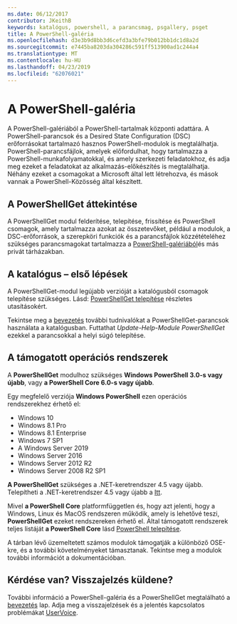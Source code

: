 ```yaml
---
ms.date: 06/12/2017
contributor: JKeithB
keywords: katalógus, powershell, a parancsmag, psgallery, psget
title: A PowerShell-galéria
ms.openlocfilehash: d3e3b9d8bb3d6cefd3a3bfe79b012bb1dc1d8a2d
ms.sourcegitcommit: e7445ba8203da304286c591ff513900ad1c244a4
ms.translationtype: MT
ms.contentlocale: hu-HU
ms.lasthandoff: 04/23/2019
ms.locfileid: "62076021"
---
```

# <a name="the-powershell-gallery"></a>A PowerShell-galéria

A PowerShell-galériából a PowerShell-tartalmak központi adattára. A PowerShell-parancsok és a Desired State Configuration (DSC) erőforrásokat tartalmazó hasznos PowerShell-modulok is megtalálhatja.
PowerShell-parancsfájlok, amelyek előfordulhat, hogy tartalmazza a PowerShell-munkafolyamatokkal, és amely szerkezeti feladatokhoz, és adja meg ezeket a feladatokat az alkalmazás-előkészítés is megtalálhatja. Néhány ezeket a csomagokat a Microsoft által lett létrehozva, és mások vannak a PowerShell-Közösség által készített.

## <a name="powershellget-overview"></a>A PowerShellGet áttekintése

A PowerShellGet modul felderítése, telepítése, frissítése és PowerShell csomagok, amely tartalmazza azokat az összetevőket, például a modulok, a DSC-erőforrások, a szerepköri funkciók és a parancsfájlok közzétételéhez szükséges parancsmagokat tartalmazza a [PowerShell-galériából](https://www.PowerShellGallery.com)és más privát tárházakban.

## <a name="getting-started-with-the-gallery"></a>A katalógus – első lépések

A PowerShellGet-modul legújabb verzióját a katalógusból csomagok telepítése szükséges.
Lásd: [PowerShellGet telepítése](installing-psget.md) részletes utasításokért.

Tekintse meg a [bevezetés](getting-started.md) további tudnivalókat a PowerShellGet-parancsok használata a katalógusban. Futtathat *Update-Help-Module PowerShellGet* ezekkel a parancsokkal a helyi súgó telepítése.

## <a name="supported-operating-systems"></a>A támogatott operációs rendszerek

A **PowerShellGet** modulhoz szükséges **Windows PowerShell 3.0-s vagy újabb**, vagy **a PowerShell Core 6.0-s vagy újabb**.

Egy megfelelő verziója **Windows PowerShell** ezen operációs rendszerekhez érhető el:

- Windows 10
- Windows 8.1 Pro
- Windows 8.1 Enterprise
- Windows 7 SP1
- A Windows Server 2019
- Windows Server 2016
- Windows Server 2012 R2
- Windows Server 2008 R2 SP1

**A PowerShellGet** szükséges a .NET-keretrendszer 4.5 vagy újabb. Telepítheti a .NET-keretrendszer 4.5 vagy újabb a [Itt](https://msdn.microsoft.com/library/5a4x27ek.aspx).

Mivel **a PowerShell Core** platformfüggetlen és, hogy azt jelenti, hogy a Windows, Linux és MacOS rendszeren működik, amely is lehetővé teszi, **PowerShellGet** ezeket rendszereken érhető el. Által támogatott rendszerek teljes listáját **a PowerShell Core** lásd [PowerShell telepítése](/powershell/scripting/setup/installing-powershell).

A tárban lévő üzemeltetett számos modulok támogatják a különböző OSE-kre, és a további követelményeket támasztanak. Tekintse meg a modulok további információt a dokumentációban.

## <a name="got-a-question-have-feedback"></a>Kérdése van? Visszajelzés küldene?

További információ a PowerShell-galéria és a PowerShellGet megtalálható a [bevezetés](getting-started.md) lap. Adja meg a visszajelzések és a jelentés kapcsolatos problémákat [UserVoice](http://windowsserver.uservoice.com/forums/301869-powershell).
